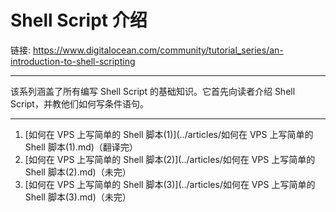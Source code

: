 # Shell Script 介绍

链接: https://www.digitalocean.com/community/tutorial_series/an-introduction-to-shell-scripting

---

该系列涵盖了所有编写 Shell Script 的基础知识。它首先向读者介绍 Shell Script，并教他们如何写条件语句。

---

1. [如何在 VPS 上写简单的 Shell 脚本(1)](../articles/如何在 VPS 上写简单的 Shell 脚本\(1\).md)（翻译完）
2. [如何在 VPS 上写简单的 Shell 脚本(2)](../articles/如何在 VPS 上写简单的 Shell 脚本\(2\).md)（未完）
3. [如何在 VPS 上写简单的 Shell 脚本(3)](../articles/如何在 VPS 上写简单的 Shell 脚本\(3\).md)（未完）

